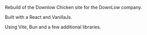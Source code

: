Rebuild of the Downlow Chicken site for the DownLow company.

Built with a React and VanillaJs.

Using Vite, Bun and a few additional libraries.
